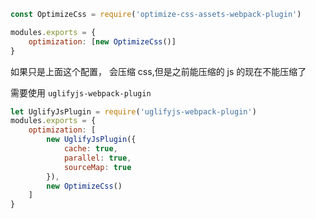 ```js
const OptimizeCss = require('optimize-css-assets-webpack-plugin')

modules.exports = {
	optimization: [new OptimizeCss()]
}
```

如果只是上面这个配置， 会压缩 css,但是之前能压缩的 js 的现在不能压缩了

需要使用 `uglifyjs-webpack-plugin`

```js
let UglifyJsPlugin = require('uglifyjs-webpack-plugin')
modules.exports = {
	optimization: [
		new UglifyJsPlugin({
			cache: true,
			parallel: true,
			sourceMap: true
		}),
		new OptimizeCss()
	]
}
```
